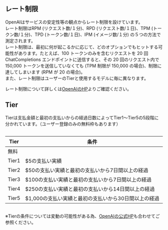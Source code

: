 ## レート制限
OpenAIはサービスの安定性等の観点からレート制限を設けています。<br>
レート制限はRPM (リクエスト数/１分)、RPD (リクエスト数/１日)、TPM (トークン数/１分)、TPD (トークン数/１日)、IPM (イメージ数/１分) の５つの方法で測定されます。<br>
レート制限は、最初に何が起こるかに応じて、どのオプションでもヒットする可能性があります。たとえば、100 トークンのみを含むリクエストを 20 回 ChatCompletions エンドポイントに送信すると、その 20 回のリクエスト内で 150,000 トークンを送信していなくても (TPM 制限が 150,000 の場合)、制限に達してしまいます (RPM が 20 の場合)。<br>
また、レート制限はユーザーのTierと使用するモデルに毎に異なります。<br>

レート制限について詳しくは[OpenAIのHP](https://platform.openai.com/docs/guides/rate-limits/usage-tiers?context=tier-one)よりご確認ください。



## Tier
Tierは支払金額と最初の支払いからの経過日数によってTier1～Tier5の5段階に分かれています。（ユーザー登録のみの無料枠もあります）

<div class="scroll_area" style="width:100%;max-width:800px;overflow-x:scroll;">
    <table style="width:800px;">
      <thead>
      <tr>
      <th>Tier</th>
      <th>条件</th>
      <th>使用制限</th>
      </tr>
      </thead>
      <tbody>
      <tr>
      <td>無料</td>
      <td></td>
      <td>$100/月</td>
      </tr>
      <tr>
      <td>Tier1</td>
      <td>$5の支払い実績</td>
      <td>$100/月</td>
      </tr>
      <tr>
      <td>Tier2</td>
      <td>$50の支払い実績と最初の支払いから7日間以上の経過</td>
      <td>$500/月</td>
      </tr>
      <tr>
      <td>Tier3</td>
      <td>$100の支払い実績と最初の支払いから7日間以上の経過</td>
      <td>$1,000/月</td>
      </tr>
      <tr>
      <td>Tier4</td>
      <td>$250の支払い実績と最初の支払いから14日間以上の経過</td>
      <td>$5,000/月</td>
      </tr>
      <tr>
      <td>Tier5</td>
      <td>$1,000の支払い実績と最初の支払いから30日間以上の経過</td>
      <td>$50,000/月</td>
      </tr>
      </tbody>
    </table>
</div>

※Tierの条件については変動の可能性がある為、[OpenAIの公式HP](https://platform.openai.com/docs/guides/rate-limits/usage-tiers?context=tier-one)も合わせてご参照ください。